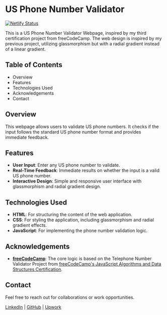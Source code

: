 # US Phone Number Validator

[![Netlify Status](https://api.netlify.com/api/v1/badges/5d708e01-80a5-4732-87f4-ad70a373c347/deploy-status)](https://app.netlify.com/sites/us-phone-number-validator/deploys)

This is a US Phone Number Validator Webpage, inspired by my third certification project from freeCodeCamp. The web design is inspired by my previous project, utilizing glassmorphism but with a radial gradient instead of a linear gradient.

## Table of Contents

- Overview
- Features
- Technologies Used
- Acknowledgements
- Contact

## Overview

This webpage allows users to validate US phone numbers. It checks if the input follows the standard US phone number format and provides immediate feedback.

## Features

- **User Input**: Enter any US phone number to validate.
- **Real-Time Feedback**: Immediate results on whether the input is a valid US phone number.
- **Interactive Design**: Simple and responsive user interface with glassmorphism and radial gradient design.

## Technologies Used

- **HTML**: For structuring the content of the web application.
- **CSS**: For styling the application, including glassmorphism and radial gradient effects.
- **JavaScript**: For implementing the phone number validation logic.

## Acknowledgements

- [**freeCodeCamp**](https://www.freecodecamp.org/): The core logic is based on the Telephone Number Validator Project from [freeCodeCamp's JavaScript Algorithms and Data Structures Certification](https://www.freecodecamp.org/learn/javascript-algorithms-and-data-structures-v8/).

## Contact

Feel free to reach out for collaborations or work opportunities.

[LinkedIn](https://www.linkedin.com/in/john-jerry-ginon-0b5539314/) | [GitHub](https://github.com/jjmginon9231/) | [Upwork](https://www.upwork.com/freelancers/~01432eb5f90e315e15?mp_source=share)
